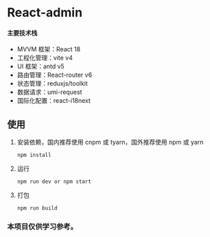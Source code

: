 # React-admin

#### 主要技术栈

- MVVM 框架：React 18
- 工程化管理：vite v4
- UI 框架：antd v5
- 路由管理：React-router v6
- 状态管理：reduxjs/toolkit
- 数据请求：umi-request
- 国际化配置：react-i18next

## 使用

1. 安装依赖，国内推荐使用 cnpm 或 tyarn，国外推荐使用 npm 或 yarn

   ```
   npm install
   ```

2. 运行

   ```
   npm run dev or npm start
   ```

3. 打包

   ```
   npm run build
   ```

### 本项目仅供学习参考。
